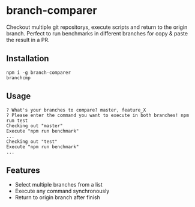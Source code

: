 # branch-comparer
Checkout multiple git repositorys, execute scripts and return to the origin branch.
Perfect to run benchmarks in different branches for copy & paste the result in a PR.

## Installation
```
npm i -g branch-comparer
branchcmp
```
## Usage

```
? What's your branches to compare? master, feature_X
? Please enter the command you want to execute in both branches! npm run test
Checking out "master"
Execute "npm run benchmark"
...
Checking out "test"
Execute "npm run benchmark"
...
```

## Features

- Select multiple branches from a list
- Execute any command synchronously
- Return to origin branch after finish
